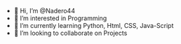 - 👋 Hi, I’m @Nadero44
- 👀 I’m interested in Programming
- 🌱 I’m currently learning Python, Html, CSS, Java-Script
- 💞️ I’m looking to collaborate on Projects

<!---
Nadero44/Nadero44 is a ✨ special ✨ repository because its `README.md` (this file) appears on your GitHub profile.
You can click the Preview link to take a look at your changes.
--->
